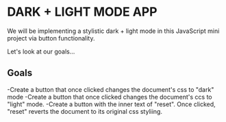 # DARK + LIGHT MODE APP

We will be implementing a stylistic dark + light mode in this JavaScript mini project via button functionality.

Let's look at our goals...

## Goals
-Create a button that once clicked changes the document's css to "dark" mode
-Create a button that once clicked changes the document's ccs to "light" mode. 
-Create a button with the inner text of "reset". Once clicked, "reset" reverts the document to its original css styliing. 

